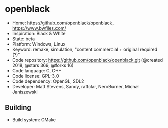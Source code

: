 # openblack

- Home: https://github.com/openblack/openblack, https://www.bwfiles.com/
- Inspiration: Black & White
- State: beta
- Platform: Windows, Linux
- Keyword: remake, simulation, "content commercial + original required (?)"
- Code repository: https://github.com/openblack/openblack.git (@created 2018, @stars 369, @forks 16)
- Code language: C, C++
- Code license: GPL-3.0
- Code dependency: OpenGL, SDL2
- Developer: Matt Stevens, Sandy, raffclar, NeroBurner, Michał Janiszewski

## Building

- Build system: CMake
